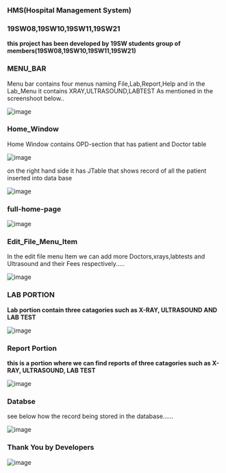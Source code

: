 ### **HMS(Hospital Management System)**

### **19SW08,19SW10,19SW11,19SW21**

**this project has been developed by 19SW students group of members(19SW08,19SW10,19SW11,19SW21)**


### **MENU_BAR**


Menu bar contains four menus naming File,Lab,Report,Help and in the Lab_Menu it contains XRAY,ULTRASOUND,LABTEST As mentioned in the screenshoot below..

![image](https://user-images.githubusercontent.com/60597314/118482356-0f6b4900-b72e-11eb-9a92-cae2d204adcd.png)

### **Home_Window**


Home Window contains OPD-section that has patient and Doctor table


![image](https://user-images.githubusercontent.com/60597314/118482958-e0a1a280-b72e-11eb-8a00-4a2540dfa657.png)


on the right hand side it has JTable that shows record of all the patient inserted into data base


![image](https://user-images.githubusercontent.com/60597314/118483194-2cece280-b72f-11eb-9291-7ce66815d60c.png)

### **full-home-page**


![image](https://user-images.githubusercontent.com/60597314/118483302-48f08400-b72f-11eb-8fce-3f4e7a0c4f51.png)


### **Edit_File_Menu_Item**


In the edit file menu Item we can add more Doctors,xrays,labtests and Ultrasound and their Fees respectively.....


![image](https://user-images.githubusercontent.com/60597314/118483772-df24aa00-b72f-11eb-8eb9-1030d3961a14.png)



### **LAB PORTION**


**Lab portion contain three catagories such as X-RAY, ULTRASOUND AND LAB TEST**


![image](https://user-images.githubusercontent.com/60597314/118484246-738f0c80-b730-11eb-9c52-5b846355a39b.png)



### **Report Portion**


**this is a portion where we can find reports of three catagories such as X-RAY, ULTRASOUND, LAB TEST**


![image](https://user-images.githubusercontent.com/60597314/118484644-e39d9280-b730-11eb-86f5-6a7ebe53c6d3.png)



### **Databse**


see below how the record being stored in the database......


![image](https://user-images.githubusercontent.com/60597314/118484848-1d6e9900-b731-11eb-846b-b5313280d9d6.png)




### **Thank You by Developers**


![image](https://user-images.githubusercontent.com/60597314/118485053-59a1f980-b731-11eb-98be-af2a829cfc1b.png)
